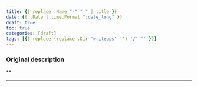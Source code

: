 ```yaml
---
title: {{ replace .Name "-" " " | title }}
date: {{ .Date | time.Format ":date_long" }}
draft: true
toc: true
categories: [draft]
tags: [{{ replace (replace .Dir 'writeups' '') '/' '' }}]
---
```


### Original description
** 
___


